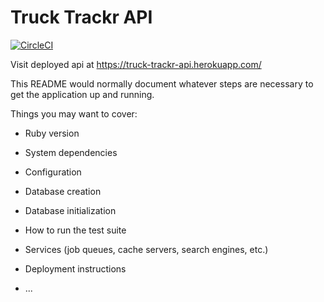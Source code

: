 # Truck Trackr API

[![CircleCI](https://circleci.com/gh/KathleenYruegas/truck-trackr-be.svg?style=svg)](https://circleci.com/gh/KathleenYruegas/truck-trackr-be)

Visit deployed api at https://truck-trackr-api.herokuapp.com/

This README would normally document whatever steps are necessary to get the
application up and running.

Things you may want to cover:

* Ruby version

* System dependencies

* Configuration

* Database creation

* Database initialization

* How to run the test suite

* Services (job queues, cache servers, search engines, etc.)

* Deployment instructions

* ...
